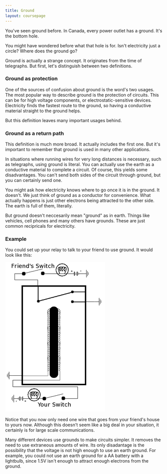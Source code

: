 ```yaml
---
title: Ground
layout: coursepage
---
```


You've seen ground before. In Canada, every power outlet has a ground. It's the bottom hole.

You might have wondered before what that hole is for. Isn't electricity just a circle? Where does the ground go?

Ground is actually a strange concept. It originates from the time of telegraphs. But first, let's distinguish between two definitions.

### Ground as protection
One of the sources of confusion about ground is the word's two usages. The most popular way to describe ground is the protection of circuits. This can be for high voltage components, or electrostatic-sensitive devices. Electricity finds the fastest route to the ground, so having a conductive material straight to the ground helps.

But this definition leaves many important usages behind.

### Ground as a return path
This definition is much more broad. It actually includes the first one. But it's important to remember that ground is used in many other applications.

In situations where running wires for very long distances is necessary, such as telegraphs, using ground is literal. You can actually use the earth as a conductive material to complete a circuit. Of course, this yields some disadvantages. You can't send both sides of the circuit through ground, but you can certainly send one.

You might ask how electricity knows where to go once it is in the ground. It doesn't. We just think of ground as a conductor for convenience. What actually happens is just other electrons being attracted to the other side. The earth is full of them, literally.

But ground doesn't neccesarily mean "ground" as in earth. Things like vehicles, cell phones and many others have grounds. These are just common recipricals for electricity.

### Example
You could set up your relay to talk to your friend to use ground. It would look like this:

![](/img/relay-with-friend-with-lightbulb-grounded.png)

Notice that you now only need one wire that goes from your friend's house to yours now. Although this doesn't seem like a big deal in your situation, it certainly is for large scale communications.

Many different devices use grounds to make circuits simpler. It removes the need to use extraneous amounts of wire. Its only disadantage is the possibility that the voltage is not high enough to use an earth ground. For example, you could not use an earth ground for a AA battery with a lightbulb, since 1.5V isn't enough to attract enough electrons from the ground.
